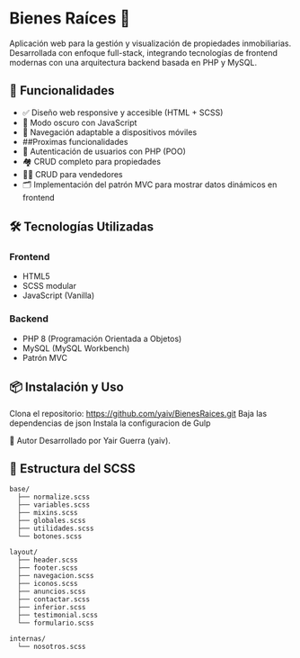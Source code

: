 # Bienes Raíces 🏡

Aplicación web para la gestión y visualización de propiedades inmobiliarias. Desarrollada con enfoque full-stack, integrando tecnologías de frontend modernas con una arquitectura backend basada en PHP y MySQL.

## 🚀 Funcionalidades

- ✅ Diseño web responsive y accesible (HTML + SCSS)
- 🌙 Modo oscuro con JavaScript
- 📱 Navegación adaptable a dispositivos móviles
- ##Proximas funcionalidades
- 🔐 Autenticación de usuarios con PHP (POO)
- 🏘️ CRUD completo para propiedades
- 🧑‍💼 CRUD para vendedores
- 🗂️ Implementación del patrón MVC para mostrar datos dinámicos en frontend

## 🛠️ Tecnologías Utilizadas

### Frontend
- HTML5
- SCSS modular
- JavaScript (Vanilla)

### Backend
- PHP 8 (Programación Orientada a Objetos)
- MySQL (MySQL Workbench)
- Patrón MVC

## 📦 Instalación y Uso
Clona el repositorio: https://github.com/yaiv/BienesRaices.git
Baja las dependencias de json 
Instala la configuracion de Gulp 

📝 Autor
Desarrollado por Yair Guerra (yaiv).



## 📁 Estructura del SCSS

```plaintext
base/
  ├── normalize.scss
  ├── variables.scss
  ├── mixins.scss
  ├── globales.scss
  ├── utilidades.scss
  └── botones.scss

layout/
  ├── header.scss
  ├── footer.scss
  ├── navegacion.scss
  ├── iconos.scss
  ├── anuncios.scss
  ├── contactar.scss
  ├── inferior.scss
  ├── testimonial.scss
  └── formulario.scss

internas/
  └── nosotros.scss


